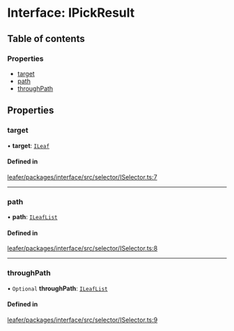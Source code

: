 # Interface: IPickResult

## Table of contents

### Properties

- [target](IPickResult.md#target)
- [path](IPickResult.md#path)
- [throughPath](IPickResult.md#throughpath)

## Properties

### target

• **target**: [`ILeaf`](ILeaf.md)

#### Defined in

[leafer/packages/interface/src/selector/ISelector.ts:7](https://github.com/leaferjs/leafer/blob/0c6b9de/packages/interface/src/selector/ISelector.ts#L7)

___

### path

• **path**: [`ILeafList`](ILeafList.md)

#### Defined in

[leafer/packages/interface/src/selector/ISelector.ts:8](https://github.com/leaferjs/leafer/blob/0c6b9de/packages/interface/src/selector/ISelector.ts#L8)

___

### throughPath

• `Optional` **throughPath**: [`ILeafList`](ILeafList.md)

#### Defined in

[leafer/packages/interface/src/selector/ISelector.ts:9](https://github.com/leaferjs/leafer/blob/0c6b9de/packages/interface/src/selector/ISelector.ts#L9)
